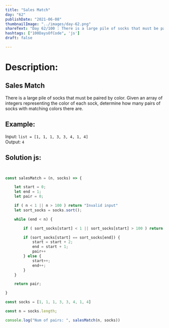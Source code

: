 ```yaml
---
title: "Sales Match"
day: "62"
publishDate: "2021-06-08"
thumbnailImage: "../images/day-62.png"
shareText: "Day 62/100 : There is a large pile of socks that must be paired by color. Given an array of integers representing the color of each sock, determine how many pairs of socks with matching colors there are. "
hashtags: ["100DaysOfCode", 'js']
draft: false

---
```


# Description:

## Sales Match

There is a large pile of socks that must be paired by color. Given an array of integers representing the color of each sock, determine how many pairs of socks with matching colors there are.

## Example:

Input:  `list = [1, 1, 1, 3, 3, 4, 1, 4]`   
Output: `4`



## Solution js:

```js


const salesMatch = (n, socks) => {

    let start = 0;
    let end = 1;
    let pair = 0;

    if ( n < 1 || n > 100 ) return "Invalid input"
    let sort_socks = socks.sort();

    while (end < n) {

        if ( sort_socks[start] < 1 || sort_socks[start] > 100 ) return "Invalid input"

        if (sort_socks[start] == sort_socks[end]) {
            start = start + 2;
            end = start + 1;
            pair++
        } else {
            start++;
            end++;
        }
    }

    return pair;

}

const socks = [1, 1, 1, 3, 3, 4, 1, 4]

const n = socks.length;

console.log("Num of pairs: ", salesMatch(n, socks))

```



